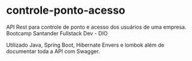 # controle-ponto-acesso
API Rest para controle de ponto e acesso dos usuários de uma empresa. Bootcamp Santander Fullstack Dev - DIO

Utilizado Java, Spring Boot, Hibernate Envers e lombok além de documentar toda a API com Swagger.
